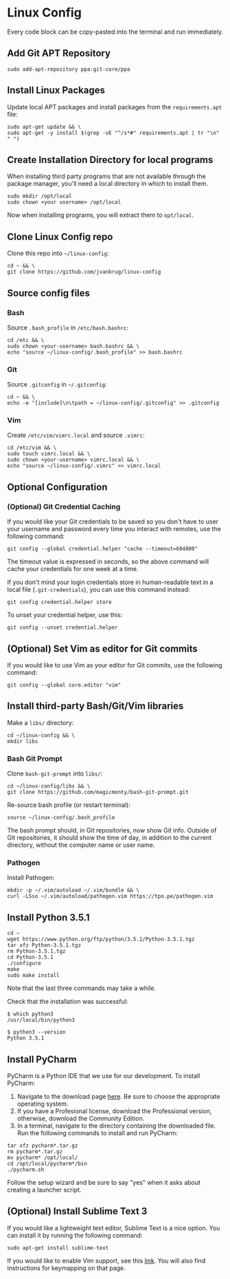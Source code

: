 # Linux Config

Every code block can be copy-pasted into the terminal and run immediately.

## Add Git APT Repository

```
sudo add-apt-repository ppa:git-core/ppa
```

## Install Linux Packages

Update local APT packages and install packages from the `requirements.apt` file:

```
sudo apt-get update && \
sudo apt-get -y install $(grep -vE "^/s*#" requirements.apt | tr "\n" " ")
```

## Create Installation Directory for local programs

When installing third party programs that are not available through the package manager, you'll need a local directory in which to install them. 

```
sudo mkdir /opt/local
sudo chown <your username> /opt/local
```

Now when installing programs, you will extract them to `opt/local`.

## Clone Linux Config repo

Clone this repo into `~/linux-config`:

```
cd ~ && \
git clone https://github.com/jvanbrug/linux-config
```

## Source config files

### Bash

Source `.bash_profile` in `/etc/bash.bashrc`:

```
cd /etc && \
sudo chown <your-username> bash.bashrc && \
echo "source ~/linux-config/.bash_profile" >> bash.bashrc
```

### Git

Source `.gitconfig` in `~/.gitconfig`:

```
cd ~ && \
echo -e "[include]\n\tpath = ~/linux-config/.gitconfig" >> .gitconfig
```

### Vim

Create `/etc/vim/vimrc.local` and source `.vimrc`:

```
cd /etc/vim && \
sudo touch vimrc.local && \
sudo chown <your-username> vimrc.local && \
echo "source ~/linux-config/.vimrc" >> vimrc.local
```

## Optional Configuration

### (Optional) Git Credential Caching

If you would like your Git credentials to be saved so you don't have to user your username and password every time you interact with remotes, use the following command:

```
git config --global credential.helper "cache --timeout=604800"
```

The timeout value is expressed in seconds, so the above command will cache your credentials for one week at a time. 

If you don't mind your login credentials store in human-readable text in a local file (`.git-credentials`), you can use this command instead:

```
git config credential.helper store
```

To unset your credential helper, use this:

```
git config --unset credential.helper
```

## (Optional) Set Vim as editor for Git commits

If you would like to use Vim as your editor for Git commits, use the following command:

```
git config --global core.editor "vim"
```

## Install third-party Bash/Git/Vim libraries

Make a `libs/` directory:

```
cd ~/linux-config && \
mkdir libs
```

### Bash Git Prompt

Clone `bash-git-prompt` into `libs/`:

```
cd ~/linux-config/libs && \
git clone https://github.com/magicmonty/bash-git-prompt.git
```

Re-source bash profile (or restart terminal):

```
source ~/linux-config/.bash_profile
```

The bash prompt should, in Git repositories, now show Git info.
Outside of Git repositories, it should show the time of day,
in addition to the current directory, without the computer name or user name.

### Pathogen

Install Pathogen:

```
mkdir -p ~/.vim/autoload ~/.vim/bundle && \
curl -LSso ~/.vim/autoload/pathogen.vim https://tpo.pe/pathogen.vim
```

## Install Python 3.5.1

```
cd ~
wget https://www.python.org/ftp/python/3.5.1/Python-3.5.1.tgz
tar xfz Python-3.5.1.tgz
rm Python-3.5.1.tgz
cd Python-3.5.1
./configure
make
sudo make install
```

Note that the last three commands may take a while. 

Check that the installation was successful:

```
$ which python3 
/usr/local/bin/python3

$ python3 --version
Python 3.5.1
```

## Install PyCharm

PyCharm is a Python IDE that we use for our development. To install PyCharm:
1. Navigate to the download page [here](https://www.jetbrains.com/pycharm/download/#tabs_1=linux). Be sure to choose the appropriate operating system. 
2. If you have a Profesional license, download the Professional version, otherwise, download the Community Edition.
3. In a terminal, navigate to the directory containing the downloaded file. Run the following commands to install and run PyCharm:

```
tar xfz pycharm*.tar.gz
rm pycharm*.tar.gz
mv pycharm* /opt/local/
cd /opt/local/pycharm*/bin
./pycharm.sh
```

Follow the setup wizard and be sure to say "yes" when it asks about creating a launcher script. 

## (Optional) Install Sublime Text 3

If you would like a lightweight text editor, Sublime Text is a nice option. You can install it by running the following command:

```
sudo apt-get install sublime-text
```

If you would like to enable Vim support, see this [link](https://www.sublimetext.com/docs/3/vintage.html). You will also find instructions for keymapping on that page. 


